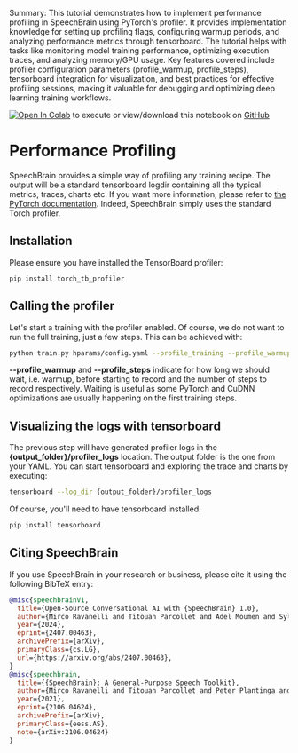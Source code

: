 Summary: This tutorial demonstrates how to implement performance profiling in SpeechBrain using PyTorch's profiler. It provides implementation knowledge for setting up profiling flags, configuring warmup periods, and analyzing performance metrics through tensorboard. The tutorial helps with tasks like monitoring model training performance, optimizing execution traces, and analyzing memory/GPU usage. Key features covered include profiler configuration parameters (profile_warmup, profile_steps), tensorboard integration for visualization, and best practices for effective profiling sessions, making it valuable for debugging and optimizing deep learning training workflows.

<!-- This cell is automatically updated by tools/tutorial-cell-updater.py -->
<!-- The contents are initialized from tutorials/notebook-header.md -->

[<img src="https://colab.research.google.com/assets/colab-badge.svg" alt="Open In Colab"/>](https://colab.research.google.com/github/speechbrain/speechbrain/blob/develop/docs/tutorials/advanced/profiling-and-benchmark.ipynb)
to execute or view/download this notebook on
[GitHub](https://github.com/speechbrain/speechbrain/tree/develop/docs/tutorials/advanced/profiling-and-benchmark.ipynb)

# Performance Profiling

SpeechBrain provides a simple way of profiling any training recipe. The output will be a standard tensorboard logdir containing all the typical metrics, traces, charts etc. If you want more information, please refer to [the PyTorch documentation](https://pytorch.org/tutorials/recipes/recipes/profiler_recipe.html). Indeed, SpeechBrain simply uses the standard Torch profiler.

## Installation
Please ensure you have installed the TensorBoard profiler:

`pip install torch_tb_profiler`

## Calling the profiler

Let's start a training with the profiler enabled. Of course, we do not want to run the full training, just a few steps. This can be achieved with:

```bash
python train.py hparams/config.yaml --profile_training --profile_warmup 10 --profile_steps 5
```

**--profile_warmup** and **--profile_steps** indicate for how long we should wait, i.e. warmup, before starting to record and the number of steps to record respectively. Waiting is useful as some PyTorch and CuDNN optimizations are usually happening on the first training steps.

## Visualizing the logs with tensorboard

The previous step will have generated profiler logs in the **{output_folder}/profiler_logs** location. The output folder is the one from your YAML. You can start tensorboard and exploring the trace and charts by executing:

```bash
tensorboard --log_dir {output_folder}/profiler_logs
```

Of course, you'll need to have tensorboard installed.

```bash
pip install tensorboard
```

## Citing SpeechBrain

If you use SpeechBrain in your research or business, please cite it using the following BibTeX entry:

```bibtex
@misc{speechbrainV1,
  title={Open-Source Conversational AI with {SpeechBrain} 1.0},
  author={Mirco Ravanelli and Titouan Parcollet and Adel Moumen and Sylvain de Langen and Cem Subakan and Peter Plantinga and Yingzhi Wang and Pooneh Mousavi and Luca Della Libera and Artem Ploujnikov and Francesco Paissan and Davide Borra and Salah Zaiem and Zeyu Zhao and Shucong Zhang and Georgios Karakasidis and Sung-Lin Yeh and Pierre Champion and Aku Rouhe and Rudolf Braun and Florian Mai and Juan Zuluaga-Gomez and Seyed Mahed Mousavi and Andreas Nautsch and Xuechen Liu and Sangeet Sagar and Jarod Duret and Salima Mdhaffar and Gaelle Laperriere and Mickael Rouvier and Renato De Mori and Yannick Esteve},
  year={2024},
  eprint={2407.00463},
  archivePrefix={arXiv},
  primaryClass={cs.LG},
  url={https://arxiv.org/abs/2407.00463},
}
@misc{speechbrain,
  title={{SpeechBrain}: A General-Purpose Speech Toolkit},
  author={Mirco Ravanelli and Titouan Parcollet and Peter Plantinga and Aku Rouhe and Samuele Cornell and Loren Lugosch and Cem Subakan and Nauman Dawalatabad and Abdelwahab Heba and Jianyuan Zhong and Ju-Chieh Chou and Sung-Lin Yeh and Szu-Wei Fu and Chien-Feng Liao and Elena Rastorgueva and François Grondin and William Aris and Hwidong Na and Yan Gao and Renato De Mori and Yoshua Bengio},
  year={2021},
  eprint={2106.04624},
  archivePrefix={arXiv},
  primaryClass={eess.AS},
  note={arXiv:2106.04624}
}
```
